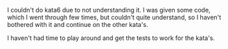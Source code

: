 I couldn't do kata6 due to not understanding it. I was given some code, which I went through few times, but couldn't quite understand, so I haven't bothered with it and continue on the other kata's.

I haven't had time to play around and get the tests to work for the kata's.
